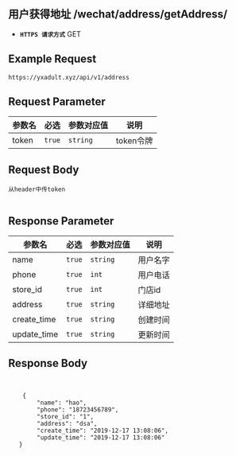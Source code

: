 ## 用户获得地址 /wechat/address/getAddress/

- **`HTTPS 请求方式`** GET

## Example Request
```
https://yxadult.xyz/api/v1/address
```

## Request Parameter

| 参数名       | 必选   | 参数对应值 | 说明                  |
| ------------ | ------ | ---------- | --------------------|
| token        | `true` | `string`   | token令牌            |


## Request Body

```
从header中传token


```

## Response Parameter



| 参数名              | 必选   | 参数对应值 | 说明                              |
| -------------------| ------ | ---------- | --------------------------------|
| name               | `true` | `string`   | 用户名字                         |
| phone              | `true` | `int`      | 用户电话                         |
| store_id           | `true` | `int`      | 门店id                           |
| address            | `true` | `string`   | 详细地址                         |
| create_time        | `true` | `string`   | 创建时间                         |
| update_time        | `true` | `string`   | 更新时间                         |



## Response Body

```


    {
        "name": "hao",
        "phone": "18723456789",
        "store_id": "1",
        "address": "dsa",
        "create_time": "2019-12-17 13:08:06",
        "update_time": "2019-12-17 13:08:06"
   }




```

